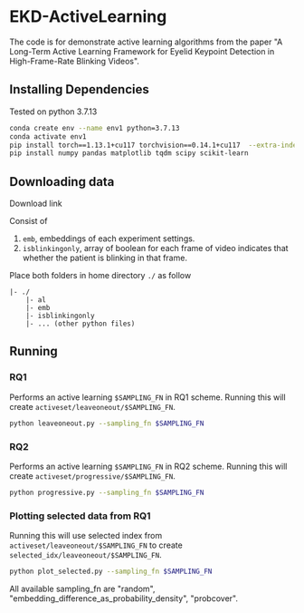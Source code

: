 # EKD-ActiveLearning

The code is for demonstrate active learning algorithms from the paper "A Long-Term Active Learning Framework for Eyelid Keypoint Detection in High-Frame-Rate Blinking Videos".

## Installing Dependencies

Tested on python 3.7.13

```bash
conda create env --name env1 python=3.7.13
conda activate env1
pip install torch==1.13.1+cu117 torchvision==0.14.1+cu117  --extra-index-url https://download.pytorch.org/whl/cu117
pip install numpy pandas matplotlib tqdm scipy scikit-learn
```

## Downloading data

Download link

Consist of 
1. `emb`, embeddings of each experiment settings.
2. `isblinkingonly`, array of boolean for each frame of video indicates that whether the patient is blinking in that frame.

Place both folders in home directory `./` as follow

```
|- ./
    |- al
    |- emb
    |- isblinkingonly
    |- ... (other python files)
```

## Running 

### RQ1

Performs an active learning `$SAMPLING_FN` in RQ1 scheme. Running this will create `activeset/leaveoneout/$SAMPLING_FN`.
```bash
python leaveoneout.py --sampling_fn $SAMPLING_FN
```

### RQ2

Performs an active learning `$SAMPLING_FN` in RQ2 scheme. Running this will create `activeset/progressive/$SAMPLING_FN`.

```bash
python progressive.py --sampling_fn $SAMPLING_FN
```

### Plotting selected data from RQ1

Running this will use selected index from `activeset/leaveoneout/$SAMPLING_FN` to create `selected_idx/leaveoneout/$SAMPLING_FN`.

```bash
python plot_selected.py --sampling_fn $SAMPLING_FN
```

All available sampling_fn are "random", "embedding_difference_as_probability_density", "probcover".
